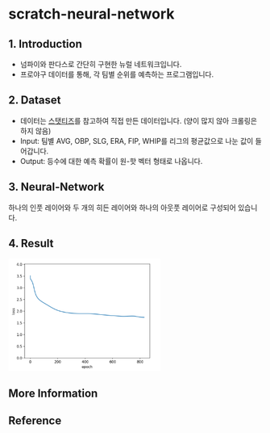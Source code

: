 # scratch-neural-network
## 1. Introduction
- 넘파이와 판다스로 간단히 구현한 뉴럴 네트워크입니다.
- 프로야구 데이터를 통해, 각 팀별 순위를 예측하는 프로그램입니다.

## 2. Dataset
- 데이터는 [스탯티즈](http://www.statiz.co.kr/)를 참고하여 직접 만든 데이터입니다. (양이 많지 않아 크롤링은 하지 않음)
- Input: 팀별 AVG, OBP, SLG, ERA, FIP, WHIP를 리그의 평균값으로 나눈 값이 들어갑니다.
- Output: 등수에 대한 예측 확률이 원-핫 벡터 형태로 나옵니다.

## 3. Neural-Network
하나의 인풋 레이어와 두 개의 히든 레이어와 하나의 아웃풋 레이어로 구성되어 있습니다.

## 4. Result
<img src="assets/loss_graph_1.PNG" width=60%>

## More Information
## Reference
